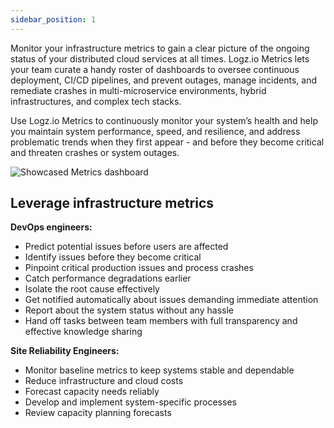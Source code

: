 ```yaml
---
sidebar_position: 1
---
```



Monitor your infrastructure metrics to gain a clear picture of the ongoing status of your distributed cloud services at all times. Logz.io Metrics lets your team curate a handy roster of dashboards to oversee continuous deployment, CI/CD pipelines, and prevent outages, manage incidents, and remediate crashes in multi-microservice environments, hybrid infrastructures, and complex tech stacks.

Use Logz.io Metrics to continuously monitor your system’s health and help you maintain system performance, speed, and resilience, and address problematic trends when they first appear - and before they become critical and threaten crashes or system outages.

![Showcased Metrics dashboard](https://dytvr9ot2sszz.cloudfront.net/logz-docs/Infrastructure-monitoring/infm-whymetrics-main_nov21.png)

## Leverage infrastructure metrics

**DevOps engineers:**

* Predict potential issues before users are affected
* Identify issues before they become critical
* Pinpoint critical production issues and process crashes
* Catch performance degradations earlier
* Isolate the root cause effectively
* Get notified automatically about issues demanding immediate attention
* Report about the system status without any hassle
* Hand off tasks between team members with full transparency and effective knowledge sharing

**Site Reliability Engineers:**

* Monitor baseline metrics to keep systems stable and dependable
* Reduce infrastructure and cloud costs
* Forecast capacity needs reliably
* Develop and implement system-specific processes
* Review capacity planning forecasts
